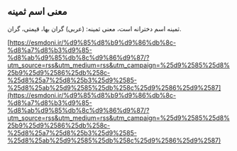 ## معنی اسم ثمینه


ثمینه اسم دخترانه است، معنی ثمینه: (عربی) گران بها، قیمتی، گران.

[https://esmdoni.ir/%d9%85%d8%b9%d9%86%db%8c-%d8%a7%d8%b3%d9%85-%d8%ab%d9%85%db%8c%d9%86%d9%87/?utm_source=rss&utm_medium=rss&utm_campaign=%25d9%2585%25d8%25b9%25d9%2586%25db%258c-%25d8%25a7%25d8%25b3%25d9%2585-%25d8%25ab%25d9%2585%25db%258c%25d9%2586%25d9%2587](https://esmdoni.ir/%d9%85%d8%b9%d9%86%db%8c-%d8%a7%d8%b3%d9%85-%d8%ab%d9%85%db%8c%d9%86%d9%87/?utm_source=rss&utm_medium=rss&utm_campaign=%25d9%2585%25d8%25b9%25d9%2586%25db%258c-%25d8%25a7%25d8%25b3%25d9%2585-%25d8%25ab%25d9%2585%25db%258c%25d9%2586%25d9%2587) 